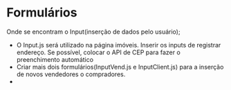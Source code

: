 # Formulários



Onde se encontram o Input(inserção de dados pelo usuário);

- O Input.js será utilizado na página imóveis. Inserir os inputs de registrar endereço. Se possível, colocar o API de CEP para fazer o preenchimento automático
- Criar mais dois formulários(InputVend.js e InputClient.js) para a inserção de novos vendedores o compradores.
- 
